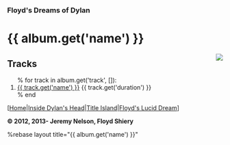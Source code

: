 <h3>Floyd's Dreams of Dylan</h3>
<h1>{{ album.get('name') }}</h1>
<img src="{{ album.get('bibframe:CoverArt').get('url') }}" style="float:right">
<h2>Tracks</h2>
<ol>
% for track in album.get('track', []):
 <li><a href="{{ track.get('url') }}">{{ track.get('name') }}</a> {{ track.get('duration') }}</li>
% end
</ol>
[<a href="/">Home</a>|<a href="/dylans-head">Inside Dylan's Head</a>|<a href="/title-island">Title Island</a>|<a href="/lucid-dreamer">Floyd's Lucid Dream</a>]
<p><strong>&copy; 2012, 2013- Jeremy Nelson, Floyd Shiery</strong></p>
%rebase layout title="{{ album.get('name') }}"
